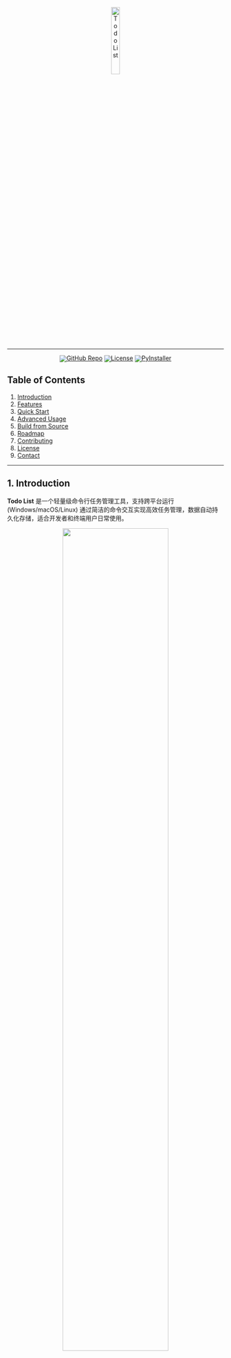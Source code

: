 <!-- markdownlint-disable first-line-h1 -->
<!-- markdownlint-disable html -->
<!-- markdownlint-disable no-duplicate-header -->

<div align="center">
  <img src="https://cdn-icons-png.flaticon.com/512/3293/3293464.png" width="20%" alt="Todo List" />
</div>

<hr>

<div align="center" style="line-height: 1;">
  <a href="https://github.com/ekmope/todo-list"><img alt="GitHub Repo"
    src="https://img.shields.io/badge/📂%20GitHub-Todo_List-536af5?logo=github&color=536af5"/></a>
  <a href="https://choosealicense.com/licenses/mit/"><img alt="License"
    src="https://img.shields.io/badge/📜%20License-MIT-f5de53?color=f5de53"/></a>
  <a href="https://pypi.org/project/pyinstaller/"><img alt="PyInstaller"
    src="https://img.shields.io/badge/📦%20Packaged_with-PyInstaller-2ba97a?color=2ba97a"/></a>
</div>

## Table of Contents

1. [Introduction](#1-introduction)
2. [Features](#2-features)
3. [Quick Start](#3-quick-start)
4. [Advanced Usage](#4-advanced-usage)
5. [Build from Source](#5-build-from-source)
6. [Roadmap](#6-roadmap)
7. [Contributing](#7-contributing)
8. [License](#8-license)
9. [Contact](#9-contact)

---

## 1. Introduction

**Todo List** 是一个轻量级命令行任务管理工具，支持跨平台运行 (Windows/macOS/Linux)   通过简洁的命令交互实现高效任务管理，数据自动持久化存储，适合开发者和终端用户日常使用。

<div align="center">
  <img src="demo.gif" width="70%">
</div>

---

## 2. Features

### Core Architecture

* ✨ 极简设计：单文件实现核心逻辑
* 📂 数据持久化：自动保存任务到 `~/.todo.json`
* 🚀 自动备份：自动创建最多 5 份 JSON 备份
* ☑️ 事件高亮：支持任务优先级分色标记

### Functional Highlights

* ✅ 添加/删除/完成/修改/搜索 任务
* ✅ 任务状态可视化 ( □ vs ✓ )
* ✅ 支持多运行平台 + 类 Unix 色彩输出
* ✅ 合理错误处理，防止数据损坏

---

## 3. Quick Start

### Prerequisites

* Python 3.6+

### Installation

```bash
# Clone 仓库
$ git clone https://github.com/ekmope/todo-list.git
$ cd todo-list

# 直接运行
$ python todo4.0.py
```

### Basic Commands

| Command  | Description | Example        |
| -------- | ----------- | -------------- |
| `add`    | 添加任务        | `add 购买牛奶`     |
| `done`   | 标记完成        | `done 2`       |
| `edit`   | 编辑任务        | `edit 2 购买美容罐` |
| `remove` | 删除指定任务      | `remove 1`     |
| `clear`  | 清空所有任务      | `clear`        |
| `list`   | 显示任务列表      | `list`         |
| `search` | 搜索包含关键词任务   | `search 牛奶`    |
| `exit`   | 退出程序        | `exit`         |

---

## 4. Advanced Usage

### 自定义任务文件路径

在源码中修改:

```python
TODO_FILE = Path.home() / ".todo.json"
```

### 数据备份

每次读取数据时会自动备份到 `~/todo_backups/`，最多保留 5 份，高效防止损坏。

---

## 5. Build from Source

### 生成可执行文件

```bash
# 安装打包工具
pip install pyinstaller

# Windows 打包
pyinstaller --onefile --name todo.exe todo4.0.py

# macOS/Linux 打包
pyinstaller --onefile --name todo todo4.0.py
```

### 输出文件

```
dist/
  ├── todo.exe    # Windows
  └── todo        # Unix/macOS
```

---

## 6. Roadmap

| 状态 | 功能         | 目标版本 |
| -- | ---------- | ---- |
| ✅  | 基础任务管理     | v1.0 |
| ✅  | 任务优先级标记    | v2.0 |
| ✅  | 优雅的命令行控制组件 | v3.0 |
| ✅  | 数据备份和效验    | v4.0 |

---

## 7. Contributing

欢迎不同方式的贡献：

1. Fork 本项目
2. 创建分支 
3. 提交修改 
4. 推送分支 
5. 发起 Pull Request

---

## 8. License

本项目采用 [MIT License](LICENSE)，允许商业使用和修改：

* 须保留版权声明
* 未提供任何报保或报价

---

## 9. Contact

遇到问题或有好事情想跟我说？
If you encounter problems or have good things to tell me

* 🛏 Email: [2014036853@qq.com](mailto:2014036853@qq.com)
* 🐛 [Issue Tracker](https://github.com/ekmope/todo-list/issues)
